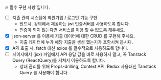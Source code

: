 <aside>
🔥 필수 구현 사항 입니다.

</aside>

- [ ] 지출 관리 시스템에 회원가입 / 로그인 기능 구현
  - 반드시, 강의에서 제공하는 jwt 인증서버를 사용하도록 합니다.
  - 인증이 되지 않는다면 서비스를 이용 할 수 없도록 해주세요.
- [x] json-server 를 이용해 지출 데이터에 대한 CRUD 를 구현해 주세요.
  - 지출 데이터에 누가 해당 지출을 생성 했는지가 포함시켜 봅시다.
- [x] API 호출 시, fetch 대신 axios 를 필수적으로 사용하도록 합니다.
- [ ] 페이지에서 (jsx) 파일에서 API 응답 값을 바로 사용하지 말고, 꼭 Tanstack Query (ReactQuery)를 거쳐서 이용하도록 합니다.
  - 상태 관리를 위해 Props-drilling, Context API, Redux 사용대신 Tanstack Query 를 사용해야 합니다.
